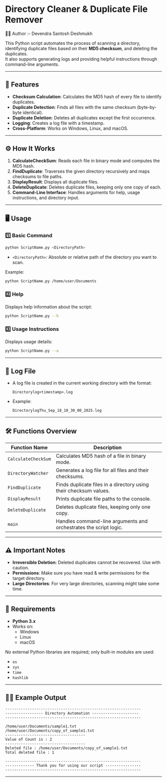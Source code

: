 # Directory Cleaner & Duplicate File Remover


👨‍💻 Author :- Devendra Santosh Deshmukh

This Python script automates the process of scanning a directory, identifying duplicate files based on their **MD5 checksum**, and deleting the duplicates.  
It also supports generating logs and providing helpful instructions through command-line arguments.

---

## 📂 Features
- **Checksum Calculation**: Calculates the MD5 hash of every file to identify duplicates.
- **Duplicate Detection**: Finds all files with the same checksum (byte-by-byte identical).
- **Duplicate Deletion**: Deletes all duplicates except the first occurrence.
- **Logging**: Creates a log file with a timestamp.
- **Cross-Platform**: Works on Windows, Linux, and macOS.

---

## ⚙️ How It Works
1. **CalculateCheckSum**: Reads each file in binary mode and computes the MD5 hash.
2. **FindDuplicate**: Traverses the given directory recursively and maps checksums to file paths.
3. **DisplayResult**: Displays all duplicate files.
4. **DeleteDuplicate**: Deletes duplicate files, keeping only one copy of each.
5. **Command-Line Interface**: Handles arguments for help, usage instructions, and directory input.

---

## 🖥️ Usage

### 1️⃣ Basic Command
```bash
python ScriptName.py <DirectoryPath>
```
- `<DirectoryPath>`: Absolute or relative path of the directory you want to scan.

Example:
```bash
python ScriptName.py /home/user/Documents
```

### 2️⃣ Help
Displays help information about the script:
```bash
python ScriptName.py --h
```

### 3️⃣ Usage Instructions
Displays usage details:
```bash
python ScriptName.py --u
```

---

## 📝 Log File
- A log file is created in the current working directory with the format:
  ```
  Directorylog<timestamp>.log
  ```
- Example:  
  ```
  DirectorylogThu_Sep_18_10_30_00_2025.log
  ```

---

## 🛠️ Functions Overview
| Function Name       | Description                                                        |
|---------------------|--------------------------------------------------------------------|
| `CalculateCheckSum` | Calculates MD5 hash of a file in binary mode.                      |
| `DirectoryWatcher`  | Generates a log file for all files and their checksums.            |
| `FindDuplicate`     | Finds duplicate files in a directory using their checksum values.   |
| `DisplayResult`     | Prints duplicate file paths to the console.                         |
| `DeleteDuplicate`   | Deletes duplicate files, keeping only one copy.                     |
| `main`              | Handles command-line arguments and orchestrates the script logic.   |

---

## ⚠️ Important Notes
- **Irreversible Deletion**: Deleted duplicates cannot be recovered. Use with caution.
- **Permissions**: Make sure you have read & write permissions for the target directory.
- **Large Directories**: For very large directories, scanning might take some time.

---

## 🧩 Requirements
- **Python 3.x**
- Works on:
  - Windows
  - Linux
  - macOS

No external Python libraries are required; only built-in modules are used:
- `os`
- `sys`
- `time`
- `hashlib`

---

## 🧑‍💻 Example Output
```
-------------------------------------------------------------
----------------- Directory Automation ---------------------
-------------------------------------------------------------

/home/user/Documents/sample1.txt
/home/user/Documents/copy_of_sample1.txt
------------------------------------
Value of Count is : 2
------------------------------------
Deleted file : /home/user/Documents/copy_of_sample1.txt
Total deleted file : 1

-------------------------------------------------------------
------------- Thank you for using our script ----------------
-------------------------------------------------------------
```

---



